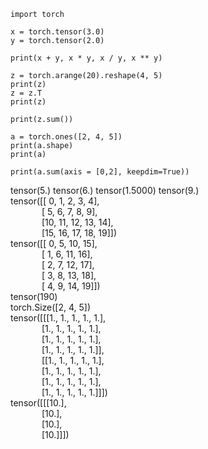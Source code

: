 ```
import torch

x = torch.tensor(3.0)
y = torch.tensor(2.0)

print(x + y, x * y, x / y, x ** y)

z = torch.arange(20).reshape(4, 5)
print(z)
z = z.T
print(z)

print(z.sum())

a = torch.ones([2, 4, 5])
print(a.shape)
print(a)

print(a.sum(axis = [0,2], keepdim=True))
```

tensor(5.) tensor(6.) tensor(1.5000) tensor(9.)    
tensor([[ 0,  1,  2,  3,  4],  
&emsp;&emsp;&emsp;&nbsp;&nbsp;[ 5,  6,  7,  8,  9],  
&emsp;&emsp;&emsp;&nbsp;&nbsp;[10, 11, 12, 13, 14],  
&emsp;&emsp;&emsp;&nbsp;&nbsp;[15, 16, 17, 18, 19]])  
tensor([[ 0,  5, 10, 15],  
&emsp;&emsp;&emsp;&nbsp;&nbsp;[ 1,  6, 11, 16],  
&emsp;&emsp;&emsp;&nbsp;&nbsp;[ 2,  7, 12, 17],  
&emsp;&emsp;&emsp;&nbsp;&nbsp;[ 3,  8, 13, 18],  
&emsp;&emsp;&emsp;&nbsp;&nbsp;[ 4,  9, 14, 19]])  
tensor(190)  
torch.Size([2, 4, 5])  
tensor([[[1., 1., 1., 1., 1.],  
&emsp;&emsp;&emsp;&nbsp;&nbsp;[1., 1., 1., 1., 1.],  
&emsp;&emsp;&emsp;&nbsp;&nbsp;[1., 1., 1., 1., 1.],  
&emsp;&emsp;&emsp;&nbsp;&nbsp;[1., 1., 1., 1., 1.]],    
&emsp;&emsp;&emsp;&nbsp;&nbsp;[[1., 1., 1., 1., 1.],  
&emsp;&emsp;&emsp;&nbsp;&nbsp;[1., 1., 1., 1., 1.],  
&emsp;&emsp;&emsp;&nbsp;&nbsp;[1., 1., 1., 1., 1.],  
&emsp;&emsp;&emsp;&nbsp;&nbsp;[1., 1., 1., 1., 1.]]])    
tensor([[[10.],  
&emsp;&emsp;&emsp;&nbsp;&nbsp;[10.],  
&emsp;&emsp;&emsp;&nbsp;&nbsp;[10.],  
&emsp;&emsp;&emsp;&nbsp;&nbsp;[10.]]])